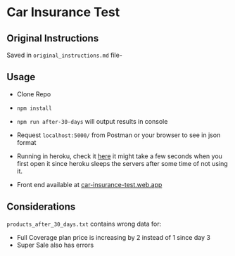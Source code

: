 # Car Insurance Test

## Original Instructions
Saved in `original_instructions.md` file-

## Usage
- Clone Repo
- `npm install`
- `npm run after-30-days` will output results in console
- Request `localhost:5000/` from Postman or your browser to see in json format

- Running in heroku, check it [here](https://car-insurance-test.herokuapp.com/) it might take a few seconds when you first open it since heroku sleeps the servers after some time of not using it.
- Front end available at [car-insurance-test.web.app](car-insurance-test.web.app)

## Considerations
`products_after_30_days.txt` contains wrong data for:

- Full Coverage plan price is increasing by 2 instead of 1 since day 3
- Super Sale also has errors
